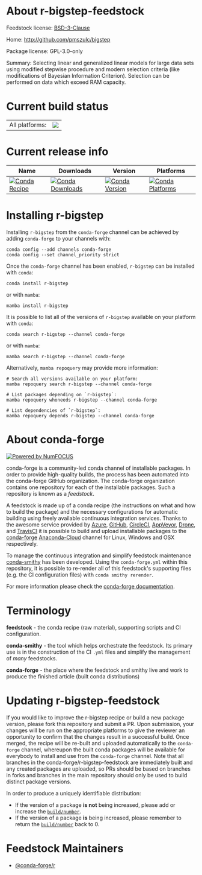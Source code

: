 About r-bigstep-feedstock
=========================

Feedstock license: [BSD-3-Clause](https://github.com/conda-forge/r-bigstep-feedstock/blob/main/LICENSE.txt)

Home: http://github.com/pmszulc/bigstep

Package license: GPL-3.0-only

Summary: Selecting linear and generalized linear models for large data sets using modified stepwise procedure and modern selection criteria (like modifications of Bayesian Information Criterion). Selection can be performed on data which exceed RAM capacity.

Current build status
====================


<table><tr><td>All platforms:</td>
    <td>
      <a href="https://dev.azure.com/conda-forge/feedstock-builds/_build/latest?definitionId=3355&branchName=main">
        <img src="https://dev.azure.com/conda-forge/feedstock-builds/_apis/build/status/r-bigstep-feedstock?branchName=main">
      </a>
    </td>
  </tr>
</table>

Current release info
====================

| Name | Downloads | Version | Platforms |
| --- | --- | --- | --- |
| [![Conda Recipe](https://img.shields.io/badge/recipe-r--bigstep-green.svg)](https://anaconda.org/conda-forge/r-bigstep) | [![Conda Downloads](https://img.shields.io/conda/dn/conda-forge/r-bigstep.svg)](https://anaconda.org/conda-forge/r-bigstep) | [![Conda Version](https://img.shields.io/conda/vn/conda-forge/r-bigstep.svg)](https://anaconda.org/conda-forge/r-bigstep) | [![Conda Platforms](https://img.shields.io/conda/pn/conda-forge/r-bigstep.svg)](https://anaconda.org/conda-forge/r-bigstep) |

Installing r-bigstep
====================

Installing `r-bigstep` from the `conda-forge` channel can be achieved by adding `conda-forge` to your channels with:

```
conda config --add channels conda-forge
conda config --set channel_priority strict
```

Once the `conda-forge` channel has been enabled, `r-bigstep` can be installed with `conda`:

```
conda install r-bigstep
```

or with `mamba`:

```
mamba install r-bigstep
```

It is possible to list all of the versions of `r-bigstep` available on your platform with `conda`:

```
conda search r-bigstep --channel conda-forge
```

or with `mamba`:

```
mamba search r-bigstep --channel conda-forge
```

Alternatively, `mamba repoquery` may provide more information:

```
# Search all versions available on your platform:
mamba repoquery search r-bigstep --channel conda-forge

# List packages depending on `r-bigstep`:
mamba repoquery whoneeds r-bigstep --channel conda-forge

# List dependencies of `r-bigstep`:
mamba repoquery depends r-bigstep --channel conda-forge
```


About conda-forge
=================

[![Powered by
NumFOCUS](https://img.shields.io/badge/powered%20by-NumFOCUS-orange.svg?style=flat&colorA=E1523D&colorB=007D8A)](https://numfocus.org)

conda-forge is a community-led conda channel of installable packages.
In order to provide high-quality builds, the process has been automated into the
conda-forge GitHub organization. The conda-forge organization contains one repository
for each of the installable packages. Such a repository is known as a *feedstock*.

A feedstock is made up of a conda recipe (the instructions on what and how to build
the package) and the necessary configurations for automatic building using freely
available continuous integration services. Thanks to the awesome service provided by
[Azure](https://azure.microsoft.com/en-us/services/devops/), [GitHub](https://github.com/),
[CircleCI](https://circleci.com/), [AppVeyor](https://www.appveyor.com/),
[Drone](https://cloud.drone.io/welcome), and [TravisCI](https://travis-ci.com/)
it is possible to build and upload installable packages to the
[conda-forge](https://anaconda.org/conda-forge) [Anaconda-Cloud](https://anaconda.org/)
channel for Linux, Windows and OSX respectively.

To manage the continuous integration and simplify feedstock maintenance
[conda-smithy](https://github.com/conda-forge/conda-smithy) has been developed.
Using the ``conda-forge.yml`` within this repository, it is possible to re-render all of
this feedstock's supporting files (e.g. the CI configuration files) with ``conda smithy rerender``.

For more information please check the [conda-forge documentation](https://conda-forge.org/docs/).

Terminology
===========

**feedstock** - the conda recipe (raw material), supporting scripts and CI configuration.

**conda-smithy** - the tool which helps orchestrate the feedstock.
                   Its primary use is in the construction of the CI ``.yml`` files
                   and simplify the management of *many* feedstocks.

**conda-forge** - the place where the feedstock and smithy live and work to
                  produce the finished article (built conda distributions)


Updating r-bigstep-feedstock
============================

If you would like to improve the r-bigstep recipe or build a new
package version, please fork this repository and submit a PR. Upon submission,
your changes will be run on the appropriate platforms to give the reviewer an
opportunity to confirm that the changes result in a successful build. Once
merged, the recipe will be re-built and uploaded automatically to the
`conda-forge` channel, whereupon the built conda packages will be available for
everybody to install and use from the `conda-forge` channel.
Note that all branches in the conda-forge/r-bigstep-feedstock are
immediately built and any created packages are uploaded, so PRs should be based
on branches in forks and branches in the main repository should only be used to
build distinct package versions.

In order to produce a uniquely identifiable distribution:
 * If the version of a package **is not** being increased, please add or increase
   the [``build/number``](https://docs.conda.io/projects/conda-build/en/latest/resources/define-metadata.html#build-number-and-string).
 * If the version of a package **is** being increased, please remember to return
   the [``build/number``](https://docs.conda.io/projects/conda-build/en/latest/resources/define-metadata.html#build-number-and-string)
   back to 0.

Feedstock Maintainers
=====================

* [@conda-forge/r](https://github.com/conda-forge/r/)

